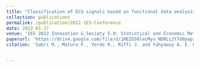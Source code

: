 ```yaml
---
title: "Classification of ECG signals based on functional data analysis and machine learning techniques"
collection: publications
permalink: /publication/2022-IES-Conference
date: 2022-01-27
venue: 'IES 2022 Innovation & Society 5.0: Statistical and Economic Methodologies for Quality Assessment'
paperurl: 'https://drive.google.com/file/d/1HEZG50lecMyx_NDRLi2Y7d0papiX9ZWO/view'
citation: 'Sabri M., Maturo F., Verde R., Riffi J. and Yahyaouy A. E. Classification of ECG signals based on functional data analysis and machine learning techniques;              <i>IES 2022 Innovation & Society 5.0: Statistical and Economic Methodologies for Quality Assessment</i>. Page: 618-623.'


---
```

